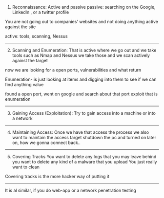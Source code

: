 1. Reconnaissance:
Active and passive
passive: searching on the Google, LinkedIn , or a twitter profile

You are not going out to companies' websites and not doing anything active against the site

active: tools, scanning, Nessus

---
2. Scanning and Enumeration:
That is active where we go out and we take tools such as Nmap and Nessus
we take those and we scan actively against the target

now we are looking for a open ports, vulnerabilities and what return 

Enumeration- is just looking at items and digging into them to see if we can find anything value

found a open port, went on google and search about that port exploit
that is enumeration

---
3. Gaining Access (Exploitation):
Try to gain access into a machine or into a network 
---
4. Maintaining Access: 
Once we have that access the process
we also want to maintain the access
target shutdown the pc and turned on later on, how we gonna connect back..

---
5. Covering Tracks
You want to delete any logs that you may leave behind 
you want to delete any kind of a malware that you upload
You just really want to clean

Covering tracks is the more hacker way of putting it

---
It is al similar, if you do web-app or a network penetration testing